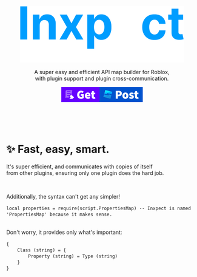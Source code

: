 <div align="center">

<img src="./Logo.png"></img>


A super easy and efficient API map builder for Roblox,<br>
with plugin support and plugin cross-communication.

[<img src="https://raw.githubusercontent.com/AlexanderLindholt/LinkButtons/refs/heads/main/Static/Module.png"></img>](https://create.roblox.com/store/asset/136538514747004) ​ [<img src="https://raw.githubusercontent.com/AlexanderLindholt/LinkButtons/refs/heads/main/Static/Devforum.png"></img>](https://devforum.roblox.com/t/)
</div>
<br>
​<br>
<br>

# ✨ Fast, easy, smart.
It's super efficient, and communicates with copies of itself<br>
from other plugins, ensuring only one plugin does the hard job.

<br>

Additionally, the syntax can't get any simpler!
```luau
local properties = require(script.PropertiesMap) -- Inxpect is named 'PropertiesMap' because it makes sense.
```

<br>
Don't worry, it provides only what's important:

```luau
{
	Class (string) = {
		Property (string) = Type (string)
	}
}
```
